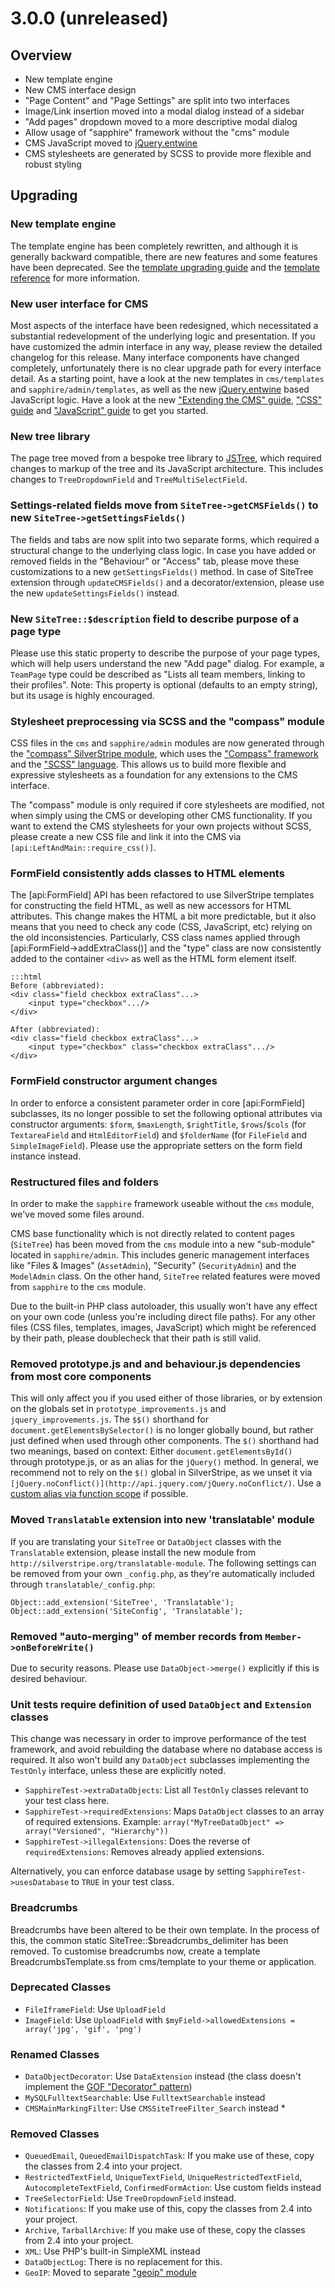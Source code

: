 # 3.0.0 (unreleased) #

## Overview ##

 * New template engine
 * New CMS interface design
  * "Page Content" and "Page Settings" are split into two interfaces
  * Image/Link insertion moved into a modal dialog instead of a sidebar
  * "Add pages" dropdown moved to a more descriptive modal dialog
 * Allow usage of "sapphire" framework without the "cms" module
 * CMS JavaScript moved to [jQuery.entwine](https://github.com/hafriedlander/jquery.entwine)
 * CMS stylesheets are generated by SCSS to provide more flexible and robust styling

## Upgrading ##

### New template engine

The template engine has been completely rewritten, and although it is generally backward compatible, there are new features and some features have been deprecated.  See the [template upgrading guide](/reference/templates-upgrading-guide) and the [template reference](/reference/templates) for more information.

### New user interface for CMS ###

Most aspects of the interface have been redesigned, which necessitated a substantial
redevelopment of the underlying logic and presentation. 
If you have customized the admin interface in any way, please review
the detailed changelog for this release. Many interface components have changed completely,
unfortunately there is no clear upgrade path for every interface detail.
As a starting point, have a look at the new templates in `cms/templates`
and `sapphire/admin/templates`, as well as the new [jQuery.entwine](https://github.com/hafriedlander/jquery.entwine) 
based JavaScript logic. Have a look at the new ["Extending the CMS" guide](../howto/extending-the-cms),
["CSS" guide](../topics/css) and ["JavaScript" guide](../topics/javascript) to get you started.

### New tree library ###

The page tree moved from a bespoke tree library to [JSTree](http://jstree.com),
which required changes to markup of the tree and its JavaScript architecture.
This includes changes to `TreeDropdownField` and `TreeMultiSelectField`.

### Settings-related fields move from `SiteTree->getCMSFields()` to new `SiteTree->getSettingsFields()` ###

The fields and tabs are now split into two separate forms, which required a structural
change to the underlying class logic. In case you have added or removed fields
in the "Behaviour" or "Access" tab, please move these customizations to a new `getSettingsFields()` method.
In case of SiteTree extension through `updateCMSFields()` and a decorator/extension,
please use the new `updateSettingsFields()` instead.

### New `SiteTree::$description` field to describe purpose of a page type ###

Please use this static property to describe the purpose of your page types,
which will help users understand the new "Add page" dialog.
For example, a `TeamPage` type could be described as "Lists all team members, linking to their profiles".
Note: This property is optional (defaults to an empty string), but its usage is highly encouraged.

### Stylesheet preprocessing via SCSS and the "compass" module ###

CSS files in the `cms` and `sapphire/admin` modules are now generated through
the ["compass" SilverStripe module](http://silverstripe.org/compass-module), which uses
the ["Compass" framework](http://compass-style.org/) and the ["SCSS" language](http://sass-lang.com/).
This allows us to build more flexible and expressive stylesheets as a foundation for any
extensions to the CMS interface. 

The "compass" module is only required if core stylesheets are modified,
not when simply using the CMS or developing other CMS functionality.
If you want to extend the CMS stylesheets for your own projects without SCSS,
please create a new CSS file and link it into the CMS via `[api:LeftAndMain::require_css()]`.

### FormField consistently adds classes to HTML elements ###

The [api:FormField] API has been refactored to use SilverStripe templates
for constructing the field HTML, as well as new accessors for HTML attributes.
This change makes the HTML a bit more predictable, but it also means that
you need to check any code (CSS, JavaScript, etc) relying on the old inconsistencies.
Particularly, CSS class names applied through [api:FormField->addExtraClass()]
and the "type" class are now consistently added to the container `<div>`
as well as the HTML form element itself.

	:::html
	Before (abbreviated):
	<div class="field checkbox extraClass"...>
		<input type="checkbox".../>
	</div>

	After (abbreviated):
	<div class="field checkbox extraClass"...>
		<input type="checkbox" class="checkbox extraClass".../>
	</div>

### FormField constructor argument changes ###

In order to enforce a consistent parameter order in core [api:FormField] subclasses,
its no longer possible to set the following optional attributes via constructor arguments:
`$form`, `$maxLength`, `$rightTitle`, `$rows`/`$cols` (for `TextareaField` and `HtmlEditorField`)
and `$folderName` (for `FileField` and `SimpleImageField`).
Please use the appropriate setters on the form field instance instead.

### Restructured files and folders ###

In order to make the `sapphire` framework useable without the `cms` module,
we've moved some files around. 

CMS base functionality which is not directly related to content pages (`SiteTree`) 
has been moved from the `cms` module into a new "sub-module" located in `sapphire/admin`. 
This includes generic management interfaces like "Files & Images" (`AssetAdmin`),
"Security" (`SecurityAdmin`) and the `ModelAdmin` class.
On the other hand, `SiteTree` related features were moved from `sapphire` to the `cms` module.

Due to the built-in PHP class autoloader,
this usually won't have any effect on your own code (unless you're including direct file paths).
For any other files (CSS files, templates, images, JavaScript) which might
be referenced by their path, please doublecheck that their path is still valid.

### Removed prototype.js and and behaviour.js dependencies from most core components

This will only affect you if you used either of those libraries,
or by extension on the globals set in `prototype_improvements.js` and `jquery_improvements.js`.
The `$$()` shorthand for `document.getElementsBySelector()` is no longer globally bound,
but rather just defined when used through other components. The `$()` shorthand
had two meanings, based on context: Either `document.getElementsById()` through prototype.js,
or as an alias for the `jQuery()` method. In general, we recommend not to rely on
the `$()` global in SilverStripe, as we unset it via `[jQuery.noConflict()](http://api.jquery.com/jQuery.noConflict/)`.
Use a [custom alias via function scope](http://api.jquery.com/jQuery.noConflict/#example-1) if possible.

### Moved `Translatable` extension into new 'translatable' module ###

If you are translating your `SiteTree` or `DataObject` classes with the `Translatable`
extension, please install the new module from `http://silverstripe.org/translatable-module`.
The following settings can be removed from your own `_config.php`, as they're automatically
included through `translatable/_config.php`:

	Object::add_extension('SiteTree', 'Translatable');
	Object::add_extension('SiteConfig', 'Translatable');
	
### Removed "auto-merging" of member records from `Member->onBeforeWrite()`

Due to security reasons. Please use `DataObject->merge()` explicitly if this is desired behaviour.

### Unit tests require definition of used `DataObject` and `Extension` classes ###

This change was necessary in order to improve performance of the test framework,
and avoid rebuilding the database where no database access is required.
It also won't build any `DataObject` subclasses implementing the `TestOnly` interface,
unless these are explicitly noted.

 * `SapphireTest->extraDataObjects`: List all `TestOnly` classes relevant to your test class here.
 * `SapphireTest->requiredExtensions`: Maps `DataObject` classes to an array of required extensions.
   Example: `array("MyTreeDataObject" => array("Versioned", "Hierarchy"))`
 * `SapphireTest->illegalExtensions`: Does the reverse of `requiredExtensions`: Removes already applied extensions.

Alternatively, you can enforce database usage by setting `SapphireTest->usesDatabase` to `TRUE` in your test class.

### Breadcrumbs ###

Breadcrumbs have been altered to be their own template. In the process of this, the common static
SiteTree::$breadcrumbs_delimiter has been removed. To customise breadcrumbs now, create a template
BreadcrumbsTemplate.ss from cms/template to your theme or application.

### Deprecated Classes ###

 * `FileIframeField`: Use `UploadField`
 * `ImageField`: Use `UploadField` with `$myField->allowedExtensions = array('jpg', 'gif', 'png')`

### Renamed Classes ###

 * `DataObjectDecorator`: Use `DataExtension` instead (the class doesn't implement the [GOF "Decorator" pattern](http://en.wikipedia.org/wiki/Decorator_pattern))
 * `MySQLFulltextSearchable`: Use `FulltextSearchable` instead
 * `CMSMainMarkingFilter`: Use `CMSSiteTreeFilter_Search` instead * 

### Removed Classes ###

 * `QueuedEmail`, `QueuedEmailDispatchTask`: If you make use of these, copy the classes from 2.4 into your project.
 * `RestrictedTextField`, `UniqueTextField`, `UniqueRestrictedTextField`, `AutocompleteTextField`, `ConfirmedFormAction`: Use custom fields instead
 * `TreeSelectorField`: Use `TreeDropdownField` instead.
 * `Notifications`: If you make use of this, copy the classes from 2.4 into your project.
 * `Archive`, `TarballArchive`: If you make use of these, copy the classes from 2.4 into your project.
 * `XML`: Use PHP's built-in SimpleXML instead
 * `DataObjectLog`: There is no replacement for this.
 * `GeoIP`: Moved to separate ["geoip" module](https://github.com/silverstripe-labs/silverstripe-geoip)
